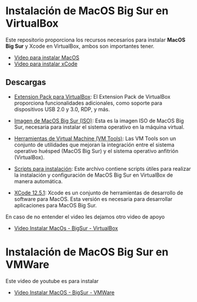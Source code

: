 # Instalación de MacOS Big Sur en VirtualBox

Este repositorio proporciona los recursos necesarios para instalar **MacOS Big Sur** y Xcode en VirtualBox, ambos son importantes tener.

- [Video para instalar MacOS](https://youtu.be/pnuLc0mc06Q?si=_mRcR4xRpnH1Fquo)
- [Video para instalar xCode](https://youtu.be/ImXnJKE0Wrg?si=Q9PVPkcjo_gkAMeW)


## Descargas

- [Extension Pack para VirtualBox](Oracle_VM_VirtualBox_Extension_Pack-7.0.16.vbox-extpack): El Extension Pack de VirtualBox proporciona funcionalidades adicionales, como soporte para dispositivos USB 2.0 y 3.0, RDP, y más.

- [Imagen de MacOS Big Sur (ISO)](https://www.mediafire.com/file/dbfod9u5q9ii9nd/macOS_Big_Sur_11.0.1_%252820B29%2529.iso/file): Esta es la imagen ISO de MacOS Big Sur, necesaria para instalar el sistema operativo en la máquina virtual.

- [Herramientas de Virtual Machine (VM Tools)](vmtools.zip): Las VM Tools son un conjunto de utilidades que mejoran la integración entre el sistema operativo huésped (MacOS Big Sur) y el sistema operativo anfitrión (VirtualBox).

- [Scripts para instalación](Scripts/README.MD): Este archivo contiene scripts útiles para realizar la instalación y configuración de MacOS Big Sur en VirtualBox de manera automática.

- [XCode 12.5.1](https://developer.apple.com/services-account/download?path=/Developer_Tools/Xcode_12.5.1/Xcode_12.5.1.xip): Xcode es un conjunto de herramientas de desarrollo de software para MacOS. Esta versión es necesaria para desarrollar aplicaciones para MacOS Big Sur.


En caso de no entender el video les dejamos otro video de apoyo
- [Video Instalar MacOs - BigSur - VirtualBox](https://youtu.be/U0OF6oraHN4?si=ndoNMXBvcmHSm2J5)
  
# Instalación de MacOS Big Sur en VMWare

Este video de youtube es para instalar
- [Video Instalar MacOS - BigSur - VMWare](https://www.youtube.com/watch?v=C9_BPp10Gwg)

 
